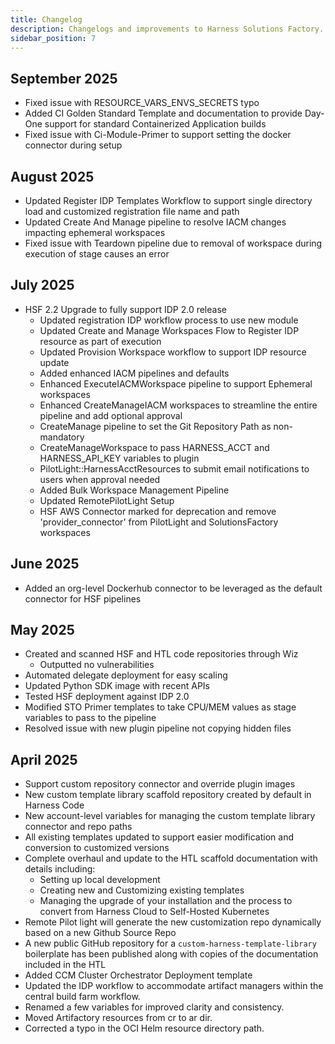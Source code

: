 ```yaml
---
title: Changelog
description: Changelogs and improvements to Harness Solutions Factory.
sidebar_position: 7
---
```


## September 2025
- Fixed issue with RESOURCE_VARS_ENVS_SECRETS typo
- Added CI Golden Standard Template and documentation to provide Day-One support for standard Containerized Application builds
- Fixed issue with Ci-Module-Primer to support setting the docker connector during setup

## August 2025
- Updated Register IDP Templates Workflow to support single directory load and customized registration file name and path
- Updated Create And Manage pipeline to resolve IACM changes impacting ephemeral workspaces
- Fixed issue with Teardown pipeline due to removal of workspace during execution of stage causes an error

## July 2025
- HSF 2.2 Upgrade to fully support IDP 2.0 release
    - Updated registration IDP workflow process to use new module
    - Updated Create and Manage Workspaces Flow to Register IDP resource as part of execution
    - Updated Provision Workspace workflow to support IDP resource update
    - Added enhanced IACM pipelines and defaults
    - Enhanced ExecuteIACMWorkspace pipeline to support Ephemeral workspaces
    - Enhanced CreateManageIACM workspaces to streamline the entire pipeline and add optional approval
    - CreateManage pipeline to set the Git Repository Path as non-mandatory
    - CreateManageWorkspace to pass HARNESS_ACCT and HARNESS_API_KEY variables to plugin
    - PilotLight::HarnessAcctResources to submit email notifications to users when approval needed
    - Added Bulk Workspace Management Pipeline
    - Updated RemotePilotLight Setup
    - HSF AWS Connector marked for deprecation and remove 'provider_connector' from PilotLight and SolutionsFactory workspaces

## June 2025
- Added an org-level Dockerhub connector to be leveraged as the default connector for HSF pipelines

## May 2025
- Created and scanned HSF and HTL code repositories through Wiz
  - Outputted no vulnerabilities 
- Automated delegate deployment for easy scaling 
- Updated Python SDK image with recent APIs
- Tested HSF deployment against IDP 2.0
- Modified STO Primer templates to take CPU/MEM values as stage variables to pass to the pipeline
- Resolved issue with new plugin pipeline not copying hidden files

## April 2025
- Support custom repository connector and override plugin images 
- New custom template library scaffold repository created by default in Harness Code
- New account-level variables for managing the custom template library connector and repo paths
- All existing templates updated to support easier modification and conversion to customized versions
- Complete overhaul and update to the HTL scaffold documentation with details including:
  - Setting up local development
  - Creating new and Customizing existing templates
  - Managing the upgrade of your installation and the process to convert from Harness Cloud to Self-Hosted Kubernetes
- Remote Pilot light will generate the new customization repo dynamically based on a new Github Source Repo
- A new public GitHub repository for a `custom-harness-template-library` boilerplate has been published along with copies of the documentation included in the HTL
- Added CCM Cluster Orchestrator Deployment template
- Updated the IDP workflow to accommodate artifact managers within the central build farm workflow.
- Renamed a few variables for improved clarity and consistency.
- Moved Artifactory resources from cr to ar dir.
- Corrected a typo in the OCI Helm resource directory path.